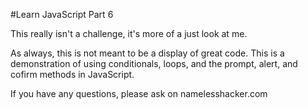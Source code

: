 #Learn JavaScript Part 6

This really isn't a challenge, it's more of a just look at me.  

As always, this is not meant to be a display of great code.  This is a demonstration of using conditionals, loops, and the prompt, alert, and cofirm methods in JavaScript.  

If you have any questions, please ask on namelesshacker.com

